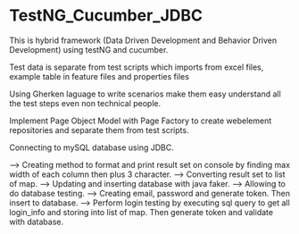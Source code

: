 # TestNG_Cucumber_JDBC

This is hybrid framework (Data Driven Development and Behavior Driven Development) using testNG and cucumber.

Test data is separate from test scripts which imports from excel files, example table in feature files and properties files

Using Gherken laguage to write scenarios make them easy understand all the test steps even non technical people.

Implement Page Object Model with Page Factory to create webelement repositories and separate them from test scripts.

Connecting to mySQL database using JDBC.

--> Creating method to format and print result set on console by finding max width of each column then plus 3 character. 
--> Converting result set to list of map. --> Updating and inserting database with java faker. 
--> Allowing to do database testing. --> Creating email, password and generate token. Then insert to database. 
--> Perform login testing by executing sql query to get all login_info and storing into list of map. Then generate token and validate with database.
